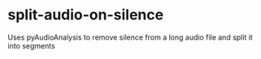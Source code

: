 # split-audio-on-silence
Uses pyAudioAnalysis to remove silence from a long audio file and split it into segments
